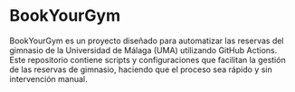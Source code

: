 # BookYourGym
BookYourGym es un proyecto diseñado para automatizar las reservas del gimnasio de la Universidad de Málaga (UMA) utilizando GitHub Actions. Este repositorio contiene scripts y configuraciones que facilitan la gestión de las reservas de gimnasio, haciendo que el proceso sea rápido y sin intervención manual.
